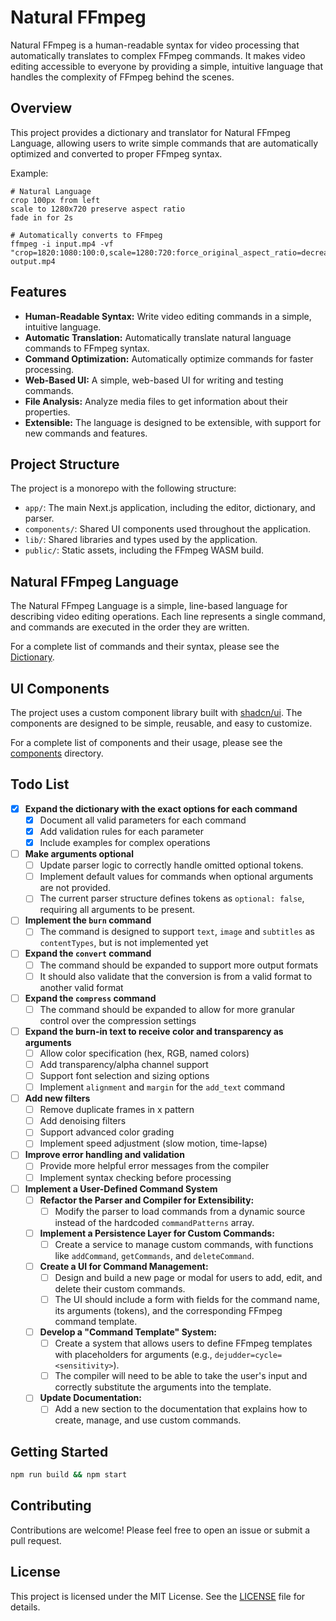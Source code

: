 # Natural FFmpeg

Natural FFmpeg is a human-readable syntax for video processing that automatically translates to complex FFmpeg commands. It makes video editing accessible to everyone by providing a simple, intuitive language that handles the complexity of FFmpeg behind the scenes.

## Overview

This project provides a dictionary and translator for Natural FFmpeg Language, allowing users to write simple commands that are automatically optimized and converted to proper FFmpeg syntax.

Example:

```
# Natural Language
crop 100px from left
scale to 1280x720 preserve aspect ratio
fade in for 2s

# Automatically converts to FFmpeg
ffmpeg -i input.mp4 -vf "crop=1820:1080:100:0,scale=1280:720:force_original_aspect_ratio=decrease,fade=in:0:2" output.mp4
```

## Features

- **Human-Readable Syntax:** Write video editing commands in a simple, intuitive language.
- **Automatic Translation:** Automatically translate natural language commands to FFmpeg syntax.
- **Command Optimization:** Automatically optimize commands for faster processing.
- **Web-Based UI:** A simple, web-based UI for writing and testing commands.
- **File Analysis:** Analyze media files to get information about their properties.
- **Extensible:** The language is designed to be extensible, with support for new commands and features.

## Project Structure

The project is a monorepo with the following structure:

- `app/`: The main Next.js application, including the editor, dictionary, and parser.
- `components/`: Shared UI components used throughout the application.
- `lib/`: Shared libraries and types used by the application.
- `public/`: Static assets, including the FFmpeg WASM build.

## Natural FFmpeg Language

The Natural FFmpeg Language is a simple, line-based language for describing video editing operations. Each line represents a single command, and commands are executed in the order they are written.

For a complete list of commands and their syntax, please see the [Dictionary](/app/docs/page.tsx).

## UI Components

The project uses a custom component library built with [shadcn/ui](https://ui.shadcn.com/). The components are designed to be simple, reusable, and easy to customize.

For a complete list of components and their usage, please see the [components](/components) directory.

## Todo List

- [x] **Expand the dictionary with the exact options for each command**
  - [x] Document all valid parameters for each command
  - [x] Add validation rules for each parameter
  - [x] Include examples for complex operations

- [ ] **Make arguments optional**
  - [ ] Update parser logic to correctly handle omitted optional tokens.
  - [ ] Implement default values for commands when optional arguments are not provided.
  - [ ] The current parser structure defines tokens as `optional: false`, requiring all arguments to be present.

- [ ] **Implement the `burn` command**
  - [ ] The command is designed to support `text`, `image` and `subtitles` as `contentTypes`, but is not implemented yet

- [ ] **Expand the `convert` command**
  - [ ] The command should be expanded to support more output formats
  - [ ] It should also validate that the conversion is from a valid format to another valid format

- [ ] **Expand the `compress` command**
  - [ ] The command should be expanded to allow for more granular control over the compression settings

- [ ] **Expand the burn-in text to receive color and transparency as arguments**
  - [ ] Allow color specification (hex, RGB, named colors)
  - [ ] Add transparency/alpha channel support
  - [ ] Support font selection and sizing options
  - [ ] Implement `alignment` and `margin` for the `add_text` command

- [ ] **Add new filters**
  - [ ] Remove duplicate frames in x pattern
  - [ ] Add denoising filters
  - [ ] Support advanced color grading
  - [ ] Implement speed adjustment (slow motion, time-lapse)

- [ ] **Improve error handling and validation**
  - [ ] Provide more helpful error messages from the compiler
  - [ ] Implement syntax checking before processing

- [ ] **Implement a User-Defined Command System**
  - [ ] **Refactor the Parser and Compiler for Extensibility:**
    - [ ] Modify the parser to load commands from a dynamic source instead of the hardcoded `commandPatterns` array.

  - [ ] **Implement a Persistence Layer for Custom Commands:**
    - [ ] Create a service to manage custom commands, with functions like `addCommand`, `getCommands`, and `deleteCommand`.

  - [ ] **Create a UI for Command Management:**
    - [ ] Design and build a new page or modal for users to add, edit, and delete their custom commands.
    - [ ] The UI should include a form with fields for the command name, its arguments (tokens), and the corresponding FFmpeg command template.

  - [ ] **Develop a "Command Template" System:**
    - [ ] Create a system that allows users to define FFmpeg templates with placeholders for arguments (e.g., `dejudder=cycle=<sensitivity>`).
    - [ ] The compiler will need to be able to take the user's input and correctly substitute the arguments into the template.

  - [ ] **Update Documentation:**
    - [ ] Add a new section to the documentation that explains how to create, manage, and use custom commands.

## Getting Started

```bash
npm run build && npm start
```

## Contributing

Contributions are welcome! Please feel free to open an issue or submit a pull request.

## License

This project is licensed under the MIT License. See the [LICENSE](LICENSE) file for details.

